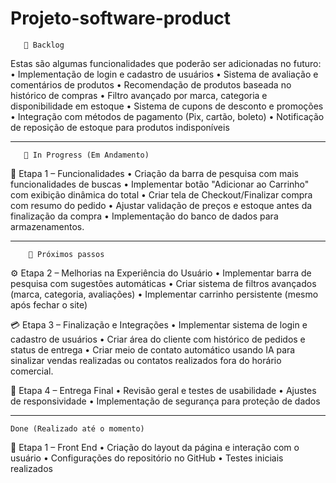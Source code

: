 # Projeto-software-product

       📌 Backlog 
Estas são algumas funcionalidades que poderão ser adicionadas no futuro:
•	Implementação de login e cadastro de usuários
•	Sistema de avaliação e comentários de produtos
•	Recomendação de produtos baseada no histórico de compras
•	Filtro avançado por marca, categoria e disponibilidade em estoque
•	Sistema de cupons de desconto e promoções
•	Integração com métodos de pagamento (Pix, cartão, boleto)
•	Notificação de reposição de estoque para produtos indisponíveis

________________________________________

       📝 In Progress (Em Andamento)

🚀 Etapa 1 – Funcionalidades
•	Criação da barra de pesquisa com mais funcionalidades de buscas
•	Implementar botão "Adicionar ao Carrinho" com exibição dinâmica do total
•	Criar tela de Checkout/Finalizar compra com resumo do pedido
•	Ajustar validação de preços e estoque antes da finalização da compra
•	Implementação do banco de dados para armazenamentos.

________________________________________


        📝 Próximos passos 

⚙️ Etapa 2 – Melhorias na Experiência do Usuário
•	Implementar barra de pesquisa com sugestões automáticas
•	Criar sistema de filtros avançados (marca, categoria, avaliações)
•	Implementar carrinho persistente (mesmo após fechar o site)



💳 Etapa 3 – Finalização e Integrações
•	Implementar sistema de login e cadastro de usuários
•	Criar área do cliente com histórico de pedidos e status de entrega
•	Criar meio de contato automático usando IA para sinalizar vendas realizadas ou contatos realizados fora do horário comercial.


🎯 Etapa 4 – Entrega Final
•	Revisão geral e testes de usabilidade
•	Ajustes de responsividade
•	Implementação de segurança para proteção de dados

________________________________________


 	Done (Realizado até o momento)
🚀 Etapa 1 – Front End 
•	Criação do layout da página e interação com o usuário
•	Configurações do repositório no GitHub
•	Testes iniciais realizados
